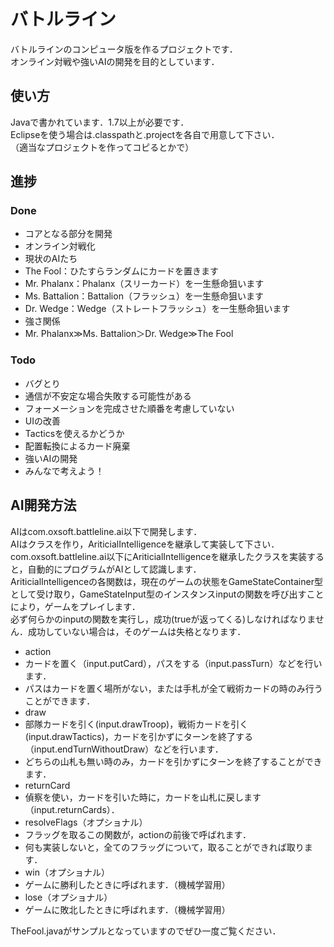 # バトルライン
バトルラインのコンピュータ版を作るプロジェクトです．  
オンライン対戦や強いAIの開発を目的としています．

## 使い方
Javaで書かれています．1.7以上が必要です．  
Eclipseを使う場合は.classpathと.projectを各自で用意して下さい．  
（適当なプロジェクトを作ってコピるとかで）

## 進捗
### Done
* コアとなる部分を開発
* オンライン対戦化
* 現状のAIたち
 * The Fool：ひたすらランダムにカードを置きます
 * Mr. Phalanx：Phalanx（スリーカード）を一生懸命狙います
 * Ms. Battalion：Battalion（フラッシュ）を一生懸命狙います
 * Dr. Wedge：Wedge（ストレートフラッシュ）を一生懸命狙います
* 強さ関係
 * Mr. Phalanx≫Ms. Battalion＞Dr. Wedge≫The Fool

### Todo
* バグとり
 * 通信が不安定な場合失敗する可能性がある
 * フォーメーションを完成させた順番を考慮していない
* UIの改善
 * Tacticsを使えるかどうか
 * 配置転換によるカード廃棄
* 強いAIの開発
 * みんなで考えよう！

## AI開発方法
AIはcom.oxsoft.battleline.ai以下で開発します．  
AIはクラスを作り，AriticialIntelligenceを継承して実装して下さい．  
com.oxsoft.battleline.ai以下にAriticialIntelligenceを継承したクラスを実装すると，自動的にプログラムがAIとして認識します．  
AriticialIntelligenceの各関数は，現在のゲームの状態をGameStateContainer型として受け取り，GameStateInput型のインスタンスinputの関数を呼び出すことにより，ゲームをプレイします．  
必ず何らかのinputの関数を実行し，成功(trueが返ってくる)しなければなりません．成功していない場合は，そのゲームは失格となります．
* action
 * カードを置く（input.putCard），パスをする（input.passTurn）などを行います．
 * パスはカードを置く場所がない，または手札が全て戦術カードの時のみ行うことができます．
* draw
 * 部隊カードを引く(input.drawTroop)，戦術カードを引く(input.drawTactics)，カードを引かずにターンを終了する（input.endTurnWithoutDraw）などを行います．
 * どちらの山札も無い時のみ，カードを引かずにターンを終了することができます．
* returnCard
 * 偵察を使い，カードを引いた時に，カードを山札に戻します（input.returnCards）．
* resolveFlags（オプショナル）
 * フラッグを取るこの関数が，actionの前後で呼ばれます．
 * 何も実装しないと，全てのフラッグについて，取ることができれば取ります．
* win（オプショナル）
 * ゲームに勝利したときに呼ばれます．（機械学習用）
* lose（オプショナル）
 * ゲームに敗北したときに呼ばれます．（機械学習用）

TheFool.javaがサンプルとなっていますのでぜひ一度ご覧ください．


